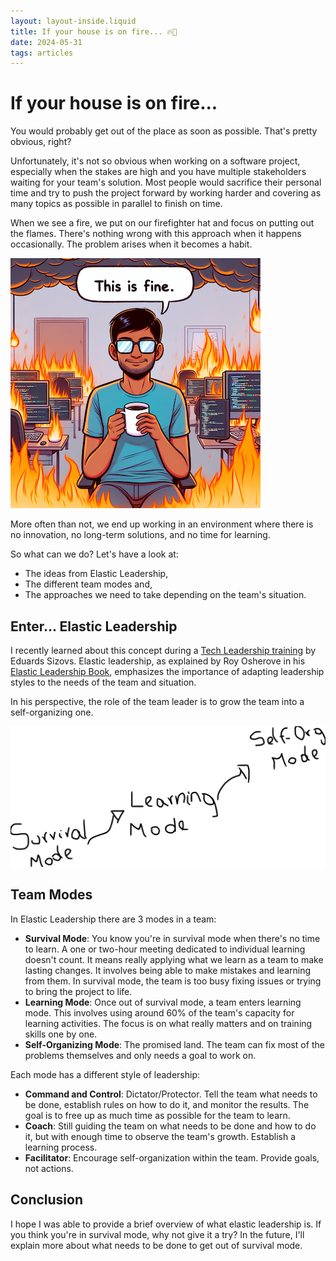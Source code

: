 ```yaml
---
layout: layout-inside.liquid
title: If your house is on fire... 🔥🏡
date: 2024-05-31
tags: articles
---
```


# If your house is on fire...

You would probably get out of the place as soon as possible. That's pretty obvious, right?

Unfortunately, it's not so obvious when working on a software project, 
especially when the stakes are high and you have multiple stakeholders waiting for your team's solution. 
Most people would sacrifice their personal time and try to push the project forward by working harder and 
covering as many topics as possible in parallel to finish on time.

When we see a fire, we put on our firefighter hat and focus on putting out the flames. 
There's nothing wrong with this approach when it happens occasionally. The problem arises when it becomes a habit.

![this is fine](/img/this-is-fine.png)

More often than not, we end up working in an environment where there is no innovation, no long-term solutions, and no time for learning.

So what can we do? Let's have a look at:
- The ideas from Elastic Leadership,
- The different team modes and,
- The approaches we need to take depending on the team's situation.

## Enter... Elastic Leadership

I recently learned about this concept during a [Tech Leadership training](principal.dev) by Eduards Sizovs. 
Elastic leadership, as explained by Roy Osherove in his [Elastic Leadership Book](https://www.elasticleadership.com/), 
emphasizes the importance of adapting leadership styles to the needs of the team and situation. 

In his perspective, the role of the team leader is to grow the team into a self-organizing one.

![Elastic Leadership](/img/ElasticLeadership.png)

## Team Modes

In Elastic Leadership there are 3 modes in a team:
- **Survival Mode**: You know you're in survival mode when there's no time to learn. A one or two-hour meeting dedicated to individual learning doesn't count. It means really applying what we learn as a team to make lasting changes. It involves being able to make mistakes and learning from them. In survival mode, the team is too busy fixing issues or trying to bring the project to life.
- **Learning Mode**: Once out of survival mode, a team enters learning mode. This involves using around 60% of the team's capacity for learning activities. The focus is on what really matters and on training skills one by one.
- **Self-Organizing Mode**: The promised land. The team can fix most of the problems themselves and only needs a goal to work on.

Each mode has a different style of leadership:
- **Command and Control**: Dictator/Protector. Tell the team what needs to be done, establish rules on how to do it, and monitor the results. The goal is to free up as much time as possible for the team to learn.
- **Coach**: Still guiding the team on what needs to be done and how to do it, but with enough time to observe the team's growth. Establish a learning process.
- **Facilitator**: Encourage self-organization within the team. Provide goals, not actions.

## Conclusion

I hope I was able to provide a brief overview of what elastic leadership is. If you think you're in survival mode, why not give it a try? In the future, I'll explain more about what needs to be done to get out of survival mode.



